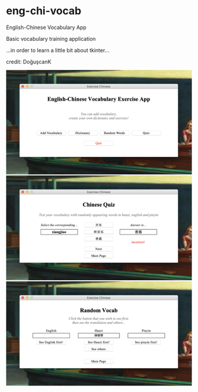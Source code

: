 # eng-chi-vocab
English-Chinese Vocabulary App

Basic vocabulary training application

...in order to learn a little bit about tkinter...

credit: DoğuşcanK

![ss1](https://raw.githubusercontent.com/tahakenar/eng-chi-vocab/master/ss/Ekran%20Resmi%202020-01-21%2001.45.52.png)
![ss2](https://raw.githubusercontent.com/tahakenar/eng-chi-vocab/master/ss/Ekran%20Resmi%202020-01-21%2001.46.07.png)
![ss3](https://raw.githubusercontent.com/tahakenar/eng-chi-vocab/master/ss/Ekran%20Resmi%202020-01-21%2001.46.27.png)
